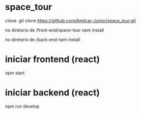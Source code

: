 # space_tour
 
clone:
git clone https://github.com/Amilcar-Junior/space_tour.git

no diretorio de /front-end/space-tour
npm install

no diretorio de /back-end
npm install

# iniciar frontend (react)
npm start

# iniciar backend (react)
npm run develop
